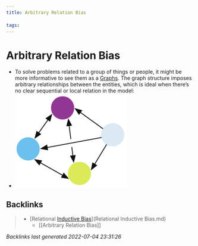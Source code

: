 ```yaml
---
title: Arbitrary Relation Bias

tags:
---
```


# Arbitrary Relation Bias
- To solve problems related to a group of things or people, it might be more informative to see them as a [Graphs](Graphs.md). The graph structure imposes arbitrary relationships between the entities, which is ideal when there’s no clear sequential or local relation in the model:
- ![](assets/graph-300x252.webp)






















## Backlinks

> - [Relational [Inductive Bias](Inductive%20Bias.md)](Relational Inductive Bias.md)
>   - [[Arbitrary Relation Bias]]

_Backlinks last generated 2022-07-04 23:31:26_
